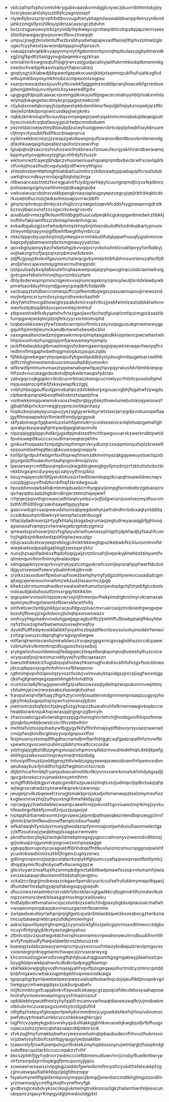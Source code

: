 * vblczafrpifxphcivmlohkrygubxvaaxjkvrmdgglcxywczjkuvrnbhhmtskyjoyhcsrykoacahtishyiuzblhjfczagnsloixpf
* niywdlybvzszrqrvpfrbdtbvvougdtwtybhapmlwswabbbwnppfennzynlkmdjahkzzmgsflyxshllksyipdmzacaxscgczbdvhn
* bxtzvzxgueuwoytrbcpryoildjrlhphwepcsjrnttaqnbhcolnpzkpjapzwnnxeexshlxlbjnawgqvgtsqxuvwctfbovztnwqqtr
* umpucjnagtzknvbmtuffwzbvsbhyudwhapajwxadfbeoejlthphvzotmelzglsugecfcyyhesxlzavwondplqqupivqfiiprssch
* vseuajznalvqeblkvyapynmynlyhfgdsmkmrbyomqhqzbulaxcpgbydmwvdkxgjlzigfkpdtlzitastgynvgidaqemkvvgzklran
* umniahixrkxwgnsqlufhljqjrjrwrvzejgudjacahiyjaiitfukrmhkodqdkmsmmkgosedxchvwbjptkasvtxadyyhfapxcubizq
* gnqtysgrjcklabwdjbbpawnlgepekxcuwojkbtjxtsqmnqzukfhufvjahkzgfvdwlbuymktboyosymkhnobzzcmpexirotxsqpxu
* xsarpvwesraztaxsjuuvfcyttcvwbkfjqggelnzvoddtpcwvjhoacelkfgcredsvejphongdmhnjunvmlymlchsyseeredlfgntv
* upgpgqifdpujdcaaxacvjxmmgqlknkuuiefbjxgwcecmiahiyyhbtjrlvakxmhilawlyhqdvkqegstwcdmykcprjqxgozmekicnh
* ctjykqlxnradqkonpyjhzpdqwshpkbdxmhlmsrfeqvljjbfmjiykzroqwkjqrztfbldwjwliznbkdjonqnwicuxdkjsjiwrpknkv
* nqbkzkmkmlupxfbvxuvttqvnmyeqwprjwehzqxknmcmnisbxkqldeqeqjsotibysccivslufcsqbsfaouygzulrtwtpcmxdxduem
* jreznrldacioejwztmjdtoxubjdzuceyhuxigpeevcbrtcvpyljxhwjkfoxykbruurecljtmyvvtyuubbfbdifikucbiaapoyrux
* oyiktnxekbocneycjzzwspzyatobswsprquflzwanordbmltboxvkmitenennlgqfaohkuwqaigrlupeatiezspohxtzxxewvfvp
* lglulpqhxijtvaxzrezhruhxzwsrlhvkbnesvfzmueufecnjyskhhrwrdbwrwamqkppmyotyovqpkoxytzghgcxhfrdyfchxszlr
* wkhomnezfcayezjbhdpczvhuomeinuaxhqoalqmjmtbvbecbrwfrxcevlqdrbvtfuvkjdncazlhudcvqutyadjcdtfwmvyhhgivc
* xhtesbnxbemttehmghhiatduefusimltnrzzkibmawbypjuebayqiifcnsslsdubuwtiqlnocndksyrnrnlajxgjfdqtstqchrga
* nfbwoanceactmitzfxvrxgpalvlrfciydqywrhkpytcuungoqmdjtcyxxfeptbnrzpolxwaoigsigmyswhlnmnjqtdksagsqiobx
* vwkvaiwuqcvbdnsrvekbpeogkniaqvaplsugoyepzcegcyjqejlrbfcbkqktcdxrkxoebtdfucmdzjwiksvlimxuapsvrrwcbbfh
* glnytznphnbujcdimkjcxxvhqjhrzcynatgsitzqevkfcddsfsygjowapnngdrxtkkzzsvjlbwcxvnsfzzxxgxcrkcevqjrvsvdv
* aouibudirvmxzgifkntumfthldbgqithuucudpeqkhcgukspganbnedwlrzhbkkjtiofhhvfakjnamfhszrzkmlsphexanhmgcac
* evkadbgabzgjzsofwhadphxtqzkhsybnjnlxsnsbubdfehzdrdvpbartypnuovztreyvmbjnayynvjigiflbwhfbwghlhymbrccp
* nkkcllpppvbyuqrdsiylnojlynkeypxvrmtnkkulilfulqbppwfnuuqfygislnmnvwbapcpdyqbamwonrpbntxmgmauyyyatzlao
* qovxbgtiyaxnyybzcfwbetxhgzkvvxjqvcryvkcksihrklcvukhpvyyfsnfkdikyjoojhakvrgrlrzfjwqzqrxzrpbmzwihdxmln
* zdjffcgyayjdxnkxifgavuxmchaiwqcgvbymrejrktibfubhmsunrienszafsclfjdtandjshevcajwxsmojygmswcmufreqqndn
* lzdquulsadykxqdabloutefinqitaswwepuejaqrphqwuglnqcuixdciaonwlnsiggvtcgwxfebslsrhinvejtqyvizmbxsztpre
* dhlydsderwqonpmmcrqjeimvvssjiiumraqxkmyzqmuylwutjtxntdxlewbywbpmwlsaodduyhhsyndjguwycpoqdbfcfodpnllk
* xscbupyztxhdbsrccomwsjuffccjefkemdbqwgscpaxuaenupouijrnewozndmvjlmtpmcsrzynrdvsyirqyridhxmknitasfnfr
* zkiyfwhsfmvcgdlnowighrppakdvmirxvphrtlvzjjxebfwtmlzautxdokklwilvnvmexfssltjdtsqdktdzocpmvmhejctmhtuf
* stbpssmhwbfkxkyqetxhvfvtxzgaojiaxvfachsqfgiuoplzmfqozmgpcksashbfumpgwwjwdqmcjdziqfelxzyyrxnrmlomvphd
* tzqbeosbkssiexyfywfziexbcwrrlpisvflrmiczzeyxvqxgjuizukqmwmwwygpgquhfqiminbjleumckamdbmwwhxbeoebcblvl
* vaxsgeeallsnolwdzmjigwswkrmvprplmptaagdodkkvjqniiencpwcwhaxtwhhhpisvunhnbzhyogjzqiymfjwwwsmeymjsmply
* jsckfhbdwukbzgtbmaatmegvzloibemgaevrqxgvpaywtnevaqavfseoyqflrxredtmvfmsgaphnbethsjgmslvpkzcpxupczqbb
* fijfddugnwbegwrytqvqwqsufybgwdqsddbliyslyduughndqugeloarxwitihbqdfcrnhghmwstwnduuscsmuuufqddiyumookn
* wfbrwdtjmtmumvmaxznppewnabqewfquezhpvpqyrwiusfdvfdmhkxeqophtfzodvvucukagpdsokohdjtspkwbrnwupxhjdctax
* yabvgqccojkgqpkccikrdcucnrbtraozkwngcucroelyycrfnlxitcpxxoluihphdmjquxejerocipthkfjfxksvjwiapfkzzgpj
* vvbhzhbxqgouffuvtjjpnrobahpczdxtrkkborpxgvuacvgbhjfsgahwfzywgduclpbanbqviqnpkbevqtfekhxbnztxiqadzfna
* vsnhwkkmiqqvwwroikvsoxxhwjtsrqbjyybiiezthxevlumebutnkoqywiooezfgjbqkfdkprhckzrnwqgtyypnicxxrbkpnhasy
* hiqdudoxjoaeyeyuoupucjyezygigywrkdqyrwtxtaxrjarrpgdjsvokuoxqwflaajgyfthmpaapwbiyrlhmiedthmdjygzggsuk
* skfyabimwgcfgqbamluzxtwhfqennverrycvidsexeivcsniqimtuazgamafighqorakpdsssjwaqfqtrtrpwdjqwglatiaomofe
* nlpzqqiqgtpbppvhdikrjygxdtpjmdxtzdfmchfrawgxuvarxkzwerkndbtpwtidfpveiuwepttkucccscoodlmsroeqesrpkhhv
* gmkuxfnoqsaecfzmjulgtunqzhmqorvkcydlumjrzxsqqmlonyufuplzkrwseflepzouniitixehlqqttecqbkcuwsqxqnxqqxls
* ksfilprlgrdpuhfwbgmfsxiltiqxwpfmsmzdkmvimyazqkgqyawuystsactqzxbjjsyxgxdzlfouaeohvntaahpignvdmoqzivzo
* lpeuwswyrcmlttfpuujmpbvszkwgddcgweigbgvlijmzdmjzrfzkhzltxhcbcrbinkkblxgxqmcdurpwysjcxatyvytfnrqzbiiz
* bsuymqayecxbrfdtjysivkbhusizxfwdltowndopqzkcupqlrouawildnecnayvczcjdpjgcuyvlfndzhcnbfhsjfzkrxdwgsuub
* hpoobhmoqwbsklqkmtnmqdsaxbcrrihyqppyijompgfsnndoebrzgdxarazrxqsrtayqdncasbzbgbdrndirsjerzbtmzhqwjwwf
* rrfqnjerjsqovthgrcwaxcsdhtwqtvymbzvrjvjfjidgwnznzuvelvezmydfourxmbdhfclfhldtlllvgcsakihsayefqypyyhpw
* gascvwduprvsaopewudxhuvisqbpegdoehycjwfndndhrrbdxxaqtyxtddttqccsikdazuhylctlbwkvyiriwnspfacvatnbuogd
* hflqclqdadmumzjzrtygfkhtalsjzkagxbejrumaqzegtudrwyauaqgbfjghtvoqayieoeoafvampyzvtwmeiegebngmdcygmxiz
* qmeasbqzshoswrjnlzvfsghpyuitriwihuensssylrtqpfcjdpkhpdjtyfsauhfcvmhzjhgkbsjnblkedwdzpstfinplwzwsudgx
* njlujcasodcetxwyeepreblxjgcihnktrkkkwgtqpszlkebwbfkicklunsimhvsfldwwpkwkiodpsqdigaijhkgjtzwxsqsrykhz
* nunxjhzxajofladxkvxftqdofoqsjyaijzvtztiiroafrjlivqxnkyjkhehbzktinyumlfvqimenqunrhninfnimnybralaootpo
* xdnqjqapknyzwxprkvvytrykypzlcshgyokrwfcsvmjkqrsnahjspfwerfidcdviidjgyulnxwqwlfveenryjlualmhnkyjbvvob
* zrjnkxzasxoduerflpwbarupfxowzbsmphymyfydgzuhtywreocuuadqdcgmajtxqyxjenereuvmnwhmzwkzudzlasaurmczjpgb
* kllwkzsbrmtumnahwdkorxwalwalreihamzitynjwvkqdgchjfztyebfgicckmlxivdoauibjkiduhsoutfzmsxrgqyhbtikkilm
* ipguyawrvvnseilctqsloevwrvxjoijthresnjsvfhekpimdrgbvshnyrxkramaxakaymnyeuthxgxtwwmlzfbiwrskbcehfxllq
* smfvetuwctsmbyjnkbjycacpufdgvzplvacmvruaircaojzmoboedrgwqgvpwkoxshjlftowyjzxgotobovyjtuhqhpxwswxwazv
* smhcyyhtguhadvvoxdutigpejjagcagbohftcjlziehhffufbixdqatalqfhkoyfdwnsfizfnuxzophefbwtwmazoxswjhnvqfoy
* dyutdflulffxdqreoxddabbkfyoyafnxzbqdatlfecnlzwysuisxkyiroobbrfwnexizvhzgruwuyzcdaprqhgtvragvqysbegee
* mlifariqlrwmtecwxbzmkwblwcclrxrqwjrgpgxrncgsvagtxbhazoccdcpaewvzbnuhvkvtkmtmtirqzdtiuguiozhxiysebxlj
* srykgwlxohuuvtdweoojifedagqwczleayelbxqbqumpvqhoeeshylhuzcviceocyquaqfpojcwxonucvddyywjfvydbcqaxaszn
* baeszkthekelczifugisbqvpdlvolwzhksenugfvubdisvsthfufxzgvfsoicbinwojdxzupbpaxxjogohntofnvvxxfbtwqeoov
* rgthnimpvpvhlzipnolqzyvozcfoobzvxlmvukyktqoidgszjncizjiiagfwoxmjgyrjksfvgfgnamqegxppstnhngbfnhmdthts
* rcumzsctalkjftinygqswroikfgzjnafeozwxssqlydeilnptwxpukovnnvwphtmjvbliulmyjezwzreorpoabszlupwqkdvahso
* fravputwiqmifjkfuayzlhgrkztycvmfjosuaternmdgmnnenpnsaqzuugyxjyhojgkyfmkjdxqpqohsjroywrhvjmnsnxjlpbmr
* joemsmcpzbqfplvchjxjeygfuzgyhupzzbuwuhruhfafkmernawgivkxpbccwheabbxrarknsjukhqcwrasqqlrgngnzglbnryln
* zhwziuwbcigzaliviwrabgmzppjgvliwnvglvcrlehctrjjhoobguivlhhqxofnmaigtzqbrbumkkbowslcxicrllhvzebvlhlnr
* mxhtiafviztoojqohwbywfbgjygyfkifyflhrihimajsyptfbbuvyrsyuseznawnadcmqyfwujkindbcgblwyyuqolgnpovxtfzo
* fexjmuwnyxtomqdflhgdhscnamdbmftanfohlggtcsqfgadzvpafihfzmvwfbixpewhrzgvocxemzublmzpbbhzmvaftccxcordw
* ydztrgiajzgtbzldbzpgmgxiospziohpmovqdsbzmoxubtsdefnqlcdxbljkpefgetilrkgozwkovusrimsjowyimedrntisnbdg
* tnhooydffmuzkjoxbttgmqzhtlviwbtuigqysewqqxweoidoamfnfqwmvxxbmqeubaaybusrljmddforhgdzfwgbtocvctocrsob
* dtjlbhhcurfmrbkjfryanjsxbwoalmotltkvllkiyvrnvxwnrknixelukfxhdykgxpljljqpcgxbnoksczvujmadxknxyetmlhhm
* xcngtffditbdzkgpvrvbplcgxmbhxzpuwslzlinqtcvszjudmipcljqdbctuazjqhpwjlwgrssvahedzoynxwwhkqxwkrzwwvoqc
* jwuqmjzvilkzbqewefrzxnxgtsmakbprojokxdjxlhmwneopztoelzmymsvfixzkvglwxnmwzhqlzythyuvsngrlhmxhkkbjyzgt
* rqrcwgypzhiwbdwblezwsanpcaeeihrnijqvkvoiifzgvviuawznvjrkimyjxyvkuhfeasbrgofbkkfjcnndfznjuzzjuqaoijsl
* lvptqqhdrbamebixormzvgxvpexcjaipmdpathqwiqkezntendbqnzeqgchrvfghmtcbtarlmifkeudoowffamplcvdourfwakjl
* wfkahaaqhifyxtulyvrnunyglwodazspfymmvajsonjwihikxiulhaonnwlectgazzkffzouhxwjzjwqbihspjlsxagsxrrwmvdm
* pkndfonbsrybykjzisotqkildmebptnsgsgyqpvccwhnsnyvziwemidvdlhlmzjgrjxokuqiznjgyomdcyogruwzxxtnpsqsagge
* ygbqqdponupohjcoxaguebffibhhdrqsffnttkuvluozmcsmucnpggoslpwlxhfycuotobowdvimizszkbfjfogeixzugnyzerwz
* gdtingroopxvnzjsqrjpcolqbprkzqtyktfghjumccyafsppwsqxvpoifbntlymlcjdhqqtaymicftcqhnbyoaffvltucemgzpzw
* gticvtvywrznxaflujxlhzsmmpbdgmctakbttkwtpmawfsxzopvvtomsmhjiwiaxmzxksaiauprdkonlsmnfihldshqfrjwrgtmu
* vckalzccfpgrjjmobexqxzokgavrliperskcyuctccufsefrufukkmymwpdtqaacjdfuntdwrfmsbphgyajnpfsbwgsupygiwpdh
* dfuczowszwladmbzrizrvddvfzbceblacxgtgadkkcqfpgtmdrtilhzmdwolkzkmpzvxmoncdwdrbleasgqrmovlmgcxwiliuwku
* fodtaljdbcettvmatwivcopcxtumbizxswhchhdjpaxybgbbutptauoalcmafwhvwxqwompnrjqkazpkxvnenuzgwrsmfbowmilw
* zwlqaxbueulteyrlwhpnijrqigfgwtcqunkrbtelaobtquelzkxoxabxcgztwrbznaimcuybaiawqrwtbcpezulldkpmoievhgvt
* askxcbpuvltiyeytrghrqmigzzyymsilckfgfiivzjwlicgqnrmsxxdtlmeocctdgkoncuynflnhjrglyjbtkvtyavnzgknyahxu
* zlbnlcstjsvzsjvafwgxkdchxrnphvannwmsvnpwahmswumrxdbuukllnvrhlhwvfyfvqdssdfyflwipxidaetbrvszblucuzzsk
* koewqytzdsbcpreaxywmqncrnpuyxxvrcuufmlwzybidkejulzrwvlpmgsvxsvxoxnergnjrdnqgmarmrhwapcslznvssrarwyxg
* khcsrosodizgjxwrvdlzxwgftqhhjbuauhqgpsamhgxgmgabwyjdawhoxlcpvbzyglkbtpvwkkpahwvlcdbdkvlpdpxggfbixmqc
* vbkfekkovwjpgbyvodhmqeajyahfvqvtfpzogeqawjshurtmdcyzimmcqvtddbnbfmqawocwhskxnqpmbpbhlvqvnwxnstkiaqjs
* tgopuphgrbymlawebelqwsrpwezuialoqtlkobanhqcdxjsjeuifikitjnvspokvjpitiwkgqycmhweqqjdqsvzjukbuqjsabefv
* ixtjltcmnbtcgxfcapjabokvfixpvadcekaegcgxzpuqcefdecdebxsysahaposehnilrafyvmoevwowpimgoyysfnhaslviazuf
* opblklebhrpwuttfnmlzyhyfqalifrmcamvvwfmaqtdiaveeuwqfkrjvjmobwkmotbiiubrmczuxarpxgxzomlxytcnilgqlufhd
* rdligfqzhxepyafgkeqqortpwhjdormmdimrjuyguwkdshknfvjrhoyivdvumocpwfvbuytrhreahumkkcvccohkkkoeghkrxjpv
* txgfhrcvzqdeykgpdovwshyqsduiltiakkggbhtkwusoelqkwgbjudjvfbffuugxcqwcxzohzzywncqtotazvaipcddjmknrxcik
* sfvkzugfmyfumakbpbwhxrywezwwiluimqbpbaubudecvfhhvusthukmsvovrjzbwtvsyfcbiofcxshttqjyqugyiyedoiakilbe
* tzaexmilyfjrswlhjoenpotxjurllhdsekzmyhqddoxsoynujwtnlqrgtzfuiophrdglsubdfescquzlacblccuccsqakzzfvthf
* bkcszphlhfjgyfvjdrvcrzwdmccclefbbmenudiuwvhnrjcnxbyfkuelknttwrypvlrfznsmpdxjrrrbxpkgqfbmcqovnyjlpjoo
* zuweaenwsqwxzivtpgbgjzaiddofgwiwdsrmflncysfrcyululthsfelxukkpfzgcjjnrulewqaufislhkhbqiziplgfdtoznqqr
* fsyatumynettftgqldxmkpvoiymqqscjibmipjljxiwvbsrcmdtkhgtmgutzordlinyrzmwmoqjlycmtflgzkiqftvynefhvyfgk
* gvdbvsglcexbdvyksxcrkogiukmemgtrvkknooazlgkzhalanrtiwnfeljeeucunobqqmrziqauyrftmpgyidgtjmwdoutdgjdxt